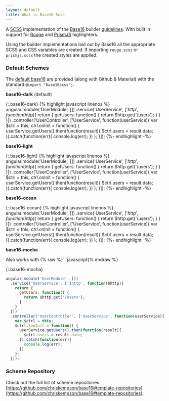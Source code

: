 ```yaml
---
layout: default
title: What is Base16 Scss
---
```


A [SCSS](https://sass-lang.com/) implementation of the [Base16](https://github.com/chriskempson/base16) builder [guidelines](https://github.com/chriskempson/base16/blob/master/styling.md).   With built in support for [Rouge](http://rouge.jneen.net/) and [PrismJS](https://prismjs.com/) highlighters.

Using the builder implementations laid out by Base16 all the appropriate SCSS and CSS variables are created.  If importing `rouge.scss` or `prismjs.scss` the created styles are applied. 

### Default Schemes

The [default base16](https://github.com/chriskempson/base16-default-schemes) are provided (along with Github & Material) with the standard `@import "base16scss";`.

**base16-dark** (default)

{:.base16-dark}
{% highlight javascript linenos %}
angular.module('UserModule', [])
  .service('UserService', ['$http', function($http){
    return {
      getUsers: function() {
        return $http.get('/users');
      }
    }    
  }])
  .controller('UserController', ['UserService', function(userService){
    var $ctrl = this;
    $ctrl.$onInit = function() {
      userService.getUsers().then(function(result){
        $ctrl.users = result.data;
      }).catch(function(err){
        console.log(err);
      })
    };
  }]);
{%- endhighlight -%}

**base16-light**

{:.base16-light}
{% highlight javascript linenos %}
angular.module('UserModule', [])
  .service('UserService', ['$http', function($http){
    return {
      getUsers: function() {
        return $http.get('/users');
      }
    }    
  }])
  .controller('UserController', ['UserService', function(userService){
    var $ctrl = this;
    $ctrl.$onInit = function() {
      userService.getUsers().then(function(result){
        $ctrl.users = result.data;
      }).catch(function(err){
        console.log(err);
      })
    };
  }]);
{%- endhighlight -%}

**base16-ocean**

{:.base16-ocean}
{% highlight javascript linenos %}
angular.module('UserModule', [])
  .service('UserService', ['$http', function($http){
    return {
      getUsers: function() {
        return $http.get('/users');
      }
    }    
  }])
  .controller('UserController', ['UserService', function(userService){
    var $ctrl = this;
    $ctrl.$onInit = function() {
      userService.getUsers().then(function(result){
        $ctrl.users = result.data;
      }).catch(function(err){
        console.log(err);
      })
    };
  }]);
{%- endhighlight -%}

**base16-mocha**

Also works with {% raw %}```javascript{% endraw %} 

{:.base16-mocha}
```javascript
angular.module('UserModule', [])
  .service('UserService', ['$http', function($http){
    return {
      getUsers: function() {
        return $http.get('/users');
      }
    }    
  }])
  .controller('UserController', ['UserService', function(userService){
    var $ctrl = this;
    $ctrl.$onInit = function() {
      userService.getUsers().then(function(result){
        $ctrl.users = result.data;
      }).catch(function(err){
        console.log(err);
      })
    };
  }]);
```

### Scheme Repository

Check out the full list of scheme repositories [https://github.com/chriskempson/base16#template-repositories](https://github.com/chriskempson/base16#template-repositories).